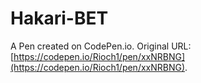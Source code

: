 # Hakari-BET

A Pen created on CodePen.io. Original URL: [https://codepen.io/Rioch1/pen/xxNRBNG](https://codepen.io/Rioch1/pen/xxNRBNG).

